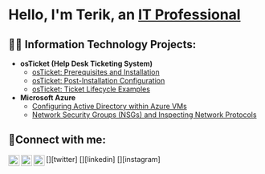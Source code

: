 <h1>Hello, I'm Terik, an <a href="https://linkedin.com/in/terik-bridgeman-4a6227250/">IT Professional</a></h1>

<h2>👨‍💻 Information Technology Projects:</h2>

- <b>osTicket (Help Desk Ticketing System)</b>
  - [osTicket: Prerequisites and Installation](https://github.com/riek10/osticket-prereqs)
  - [osTicket: Post-Installation Configuration](https://github.com/riek10/post-install-config)
  - [osTicket: Ticket Lifecycle Examples](https://github.com/riek10/ticket-lifecycle)
- <b>Microsoft Azure</b>
  - [Configuring Active Directory within Azure VMs](https://github.com/riek10/configure-ad)
  - [Network Security Groups (NSGs) and Inspecting Network Protocols](https://github.com/riek10/azure-network-protocols)

<h2>🤳Connect with me:</h2>

[<img align="left" alt="Josh | Twitter" width="22px" src="https://cdn.jsdelivr.net/npm/simple-icons@v3/icons/twitter.svg" />][twitter]
[<img align="left" alt="Josh | LinkedIn" width="22px" src="https://cdn.jsdelivr.net/npm/simple-icons@v3/icons/linkedin.svg" />][linkedin]
[<img align="left" alt="Josh | Instagram" width="22px" src="https://cdn.jsdelivr.net/npm/simple-icons@v3/icons/instagram.svg" />][instagram]
